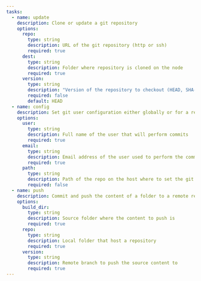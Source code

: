 ```yaml
---
tasks: 
  - name: update
    description: Clone or update a git repository
    options:
      repo:
        type: string  
        description: URL of the git repository (http or ssh)
        required: true
      dest:
        type: string
        description: Folder where repository is cloned on the node
        required: true
      version:
        type: string
        description: "Version of the repository to checkout (HEAD, SHA-1, branch or tag name)"
        required: false
        default: HEAD
  - name: config
    description: Set git user configuration either globally or for a repo defined by its path on the system
    options:
      user:
        type: string
        description: Full name of the user that will perform commits
        required: true
      email:
        type: string
        description: Email address of the user used to perform the commits
        required: true
      path:
        type: string
        description: Path of the repo on the host where to set the git configuration, if no `path` provided perform a global setup
        required: false
  - name: push
    description: Commit and push the content of a folder to a remote repository
    options:
      build_dir:
        type: string
        description: Source folder where the content to push is
        required: true
      repo:
        type: string
        description: Local folder that host a repository
        required: true
      version:
        type: string
        description: Remote branch to push the source content to
        required: true
---
```


